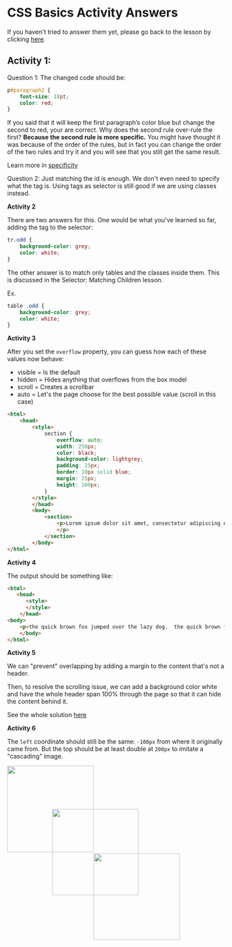 # CSS Basics Activity Answers

If you haven't tried to answer them yet, please go back to the lesson by clicking [here](/modules/css/index.md).

## Activity 1:

Question 1:
The changed code should be:
```css
p#paragraph2 {
    font-size: 18pt;
    color: red;
}
```

If you said that it will keep the first paragraph’s color blue but change the second to red, your are correct. Why does the second rule over-rule the first? __Because the second rule is more specific.__ You might have thought it was because of the order of the rules, but in fact you can change the order of the two rules and try it and you will see that you still get the same result.

Learn more in [specificity](https://developer.mozilla.org/en-US/docs/Web/CSS/Specificity)

Question 2: Just matching the id is enough. We don't even need to specify what the tag is. Using tags as selector is still good if we are using classes instead.

__Activity 2__

There are two answers for this. One would be what you've learned so far, adding the tag to the selector:

```css
tr.odd {
    background-color: grey;
    color: white;
}
```

The other answer is to match only tables and the classes inside them. This is discussed in the Selector: Matching Children lesson.

Ex.

```css
table .odd {
    background-color: grey;
    color: white;
}
```

__Activity 3__

After you set the `overflow` property, you can guess how each of these values now behave:

- visible = Is the default
- hidden = Hides anything that overflows from the box model
- scroll = Creates a scrollbar 
- auto = Let's the page choose for the best possible value (scroll in this case)

```html
<html>
    <head>
        <style>
            section {
                overflow: auto;
                width: 250px;
                color: black;
                background-color: lightgrey;
                padding: 25px;
                border: 10px solid blue;
                margin: 25px;
                height: 100px;                
            }
        </style>
        </head>
        <body>
            <section>
                <p>Lorem ipsum dolor sit amet, consectetur adipiscing elit, sed do eiusmod tempor incididunt ut labore et dolore magna aliqua. Ut enim ad minim veniam, quis nostrud exercitation ullamco laboris nisi ut aliquip ex ea commodo consequat. Duis aute irure dolor in reprehenderit in voluptate velit esse cillum dolore eu fugiat nulla pariatur. Excepteur sint occaecat cupidatat non proident, sunt in culpa qui officia deserunt mollit anim id est laborum.
                </p>
            </section>
        </body>
</html>
```

__Activity 4__

The output should be something like:

```html
<html>
   <head>
      <style>
      </style>
    </head>
<body>
    <p>the quick brown fox jumped over the lazy dog.  the quick brown fox jumped over the lazy dog.  the quick brown fox jumped over the lazy dog.  <img style="float: left" src="https://mobilelegends.gcube.id/wp-content/uploads/sites/6/2017/12/Mobile-Legends-Items-Magic-3-Calamity-Reaper.png" /> the quick brown fox jumped over the lazy dog. the quick brown fox jumped over the lazy dog. the quick brown fox jumped over the lazy dog.
    </body>
</html>
```

__Activity 5__

We can "prevent" overlapping by adding a margin to the content that's not a header.

Then, to resolve the scrolling issue, we can add a background color white and have the whole header span 100% through the page so that it can hide the content behind it.

See the whole solution [here](/modules/css/long-samples/position-fixed-non-overlapping.md)

__Activity 6__

The `left` coordinate should still be the same: `-100px` from where it originally came from. But the top should be at least double at `200px` to imitate a "cascading" image.

<html>
    <head>
        <style>
            img.card {
                height: 200px;
            }
            img#b {
                position: relative;
                top: 100px;
                left: -100px;
            }
            img#c {
                position: relative;
                top: 0px;
                left: 200px;
            }
        </style>
    </head>
    <body>
        <img id="a" class="card" src="https://image.flaticon.com/icons/png/128/70/70367.png" />
        <img id="b" class="card" src="https://image.flaticon.com/icons/png/128/684/684831.png" />
        <img id="c" class="card" src="https://image.flaticon.com/icons/png/128/1077/1077976.png" />
    </body>
</html>